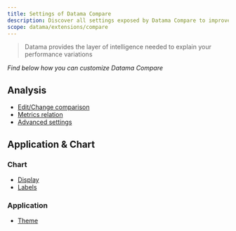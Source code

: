 ```yaml
---
title: Settings of Datama Compare
description: Discover all settings exposed by Datama Compare to improve your analysis
scope: datama/extensions/compare
---
```


> Datama provides the layer of intelligence needed to explain your performance variations

_Find below how you can customize Datama Compare_

## Analysis

- [Edit/Change comparison]({{site.url}}/{{site.baseurl}}/extensions/datama-compare/settings/analysis/comparison.html)
- [Metrics relation]({{site.url}}/{{site.baseurl}}/extensions/datama-compare/settings/analysis/metrics-relation.html)
- [Advanced settings]({{site.url}}/{{site.baseurl}}/extensions/datama-compare/settings/analysis/advanced.html)

## Application & Chart

### Chart

- [Display]({{site.url}}/{{site.baseurl}}/extensions/datama-compare/settings/waterfall/display.html)
- [Labels]({{site.url}}/{{site.baseurl}}/extensions/datama-compare/settings/waterfall/labels.html)

### Application

- [Theme]({{site.url}}/{{site.baseurl}}/extensions/datama-compare/settings/application/theme.html)
